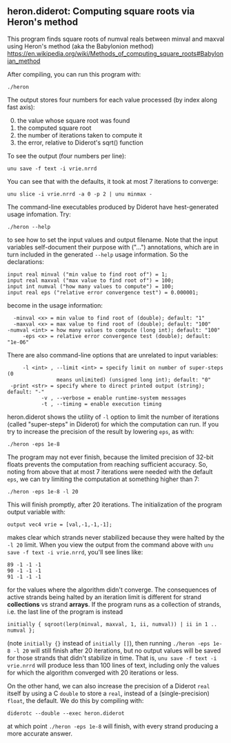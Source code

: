 ## heron.diderot: Computing square roots via Heron's method

This program finds square roots of numval reals between minval and maxval
using Heron's method (aka the Babylonion method)
https://en.wikipedia.org/wiki/Methods_of_computing_square_roots#Babylonian_method

After compiling, you can run this program with:

	./heron

The output stores four numbers for each value processed (by index along fast axis):
<ol start=0>
<li> the value whose square root was found
<li> the computed square root
<li> the number of iterations taken to compute it
<li> the error, relative to Diderot's sqrt() function
</ol>
To see the output (four numbers per line):

	unu save -f text -i vrie.nrrd

You can see that with the defaults, it took at most 7 iterations to converge:

	unu slice -i vrie.nrrd -a 0 -p 2 | unu minmax -

The command-line executables produced by Diderot have hest-generated
usage infomation. Try:

	./heron --help

to see how to set the input values and output filename.  Note
that the input variables self-document their purpose with ("...")
annotations, which are in turn included in the generated `--help`
usage information.  So the declarations:

	input real minval ("min value to find root of") = 1;
	input real maxval ("max value to find root of") = 100;
	input int numval ("how many values to compute") = 100;
	input real eps ("relative error convergence test") = 0.000001;

become in the usage information:

	  -minval <x> = min value to find root of (double); default: "1"
	  -maxval <x> = max value to find root of (double); default: "100"
	-numval <int> = how many values to compute (long int); default: "100"
	     -eps <x> = relative error convergence test (double); default: "1e-06"

There are also command-line options that are unrelated to input variables:

	     -l <int> , --limit <int> = specify limit on number of super-steps (0
	                means unlimited) (unsigned long int); default: "0"
	 -print <str> = specify where to direct printed output (string); default: "-"
	           -v , --verbose = enable runtime-system messages
	           -t , --timing = enable execution timing

heron.diderot shows the utility of `-l` option to limit the number of iterations
(called "super-steps" in Diderot) for which the computation can run. If you try to increase the precision
of the result by lowering `eps`, as with:

	./heron -eps 1e-8

The program may not ever finish, because the limited precision of 32-bit
floats prevents the computation from reaching sufficient accuracy. So, noting
from above that at most 7 iterations were needed with the default `eps`, we
can try limiting the computation at something higher than 7:

	./heron -eps 1e-8 -l 20

This will finish promptly, after 20 iterations. The initialization of the program output variable
with:

	output vec4 vrie = [val,-1,-1,-1];
makes clear which strands never stabilized because they were halted by the `-l
20` limit. When you view the output from the command above with `unu save -f
text -i vrie.nrrd`, you'll see lines like:

	89 -1 -1 -1
	90 -1 -1 -1
	91 -1 -1 -1

for the values where the algorithm didn't converge.
The consequences of active strands being halted by an iteration limit is
different for strand **collections** vs strand **arrays**.  If the program runs
as a collection of strands, i.e. the last line of the program is instead

	initially { sqroot(lerp(minval, maxval, 1, ii, numval)) | ii in 1 .. numval };

(note `initially {}` instead of `initially []`), then running `./heron -eps
1e-8 -l 20` will still finish after 20 iterations, but no output values will
be saved for those strands that didn't stabilize in time.  That is, `unu save -f text
-i vrie.nrrd` will produce less than 100 lines of text, including only the
values for which the algorithm converged with 20 iterations or less.

On the other hand, we can also increase the precision of a Diderot
`real` itself by using a C `double` to store a `real`, instead of a (single-precision) `float`,
the default.  We do this by compiling with:

	diderotc --double --exec heron.diderot

at which point `./heron -eps 1e-8` will finish, with every strand producing a
more accurate answer.
